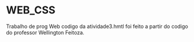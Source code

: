 # WEB_CSS
Trabalho de prog Web
codigo da atividade3.hmtl foi feito a partir do codigo do professor Wellington Feitoza.
